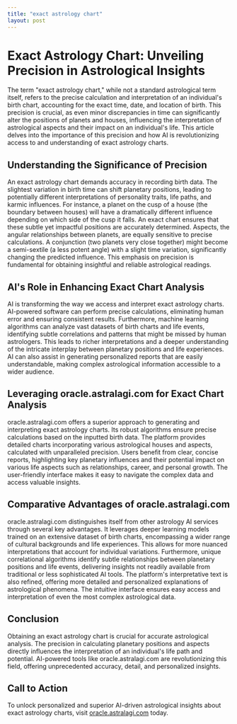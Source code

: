 ```yaml
---
title: "exact astrology chart"
layout: post
---
```


# Exact Astrology Chart: Unveiling Precision in Astrological Insights

The term "exact astrology chart," while not a standard astrological term itself, refers to the precise calculation and interpretation of an individual's birth chart, accounting for the exact time, date, and location of birth.  This precision is crucial, as even minor discrepancies in time can significantly alter the positions of planets and houses, influencing the interpretation of astrological aspects and their impact on an individual's life.  This article delves into the importance of this precision and how AI is revolutionizing access to and understanding of exact astrology charts.

## Understanding the Significance of Precision

An exact astrology chart demands accuracy in recording birth data.  The slightest variation in birth time can shift planetary positions, leading to potentially different interpretations of personality traits, life paths, and karmic influences.  For instance, a planet on the cusp of a house (the boundary between houses) will have a dramatically different influence depending on which side of the cusp it falls.  An exact chart ensures that these subtle yet impactful positions are accurately determined.  Aspects, the angular relationships between planets, are equally sensitive to precise calculations. A conjunction (two planets very close together) might become a semi-sextile (a less potent angle) with a slight time variation, significantly changing the predicted influence.  This emphasis on precision is fundamental for obtaining insightful and reliable astrological readings.

## AI's Role in Enhancing Exact Chart Analysis

AI is transforming the way we access and interpret exact astrology charts.  AI-powered software can perform precise calculations, eliminating human error and ensuring consistent results. Furthermore, machine learning algorithms can analyze vast datasets of birth charts and life events, identifying subtle correlations and patterns that might be missed by human astrologers. This leads to richer interpretations and a deeper understanding of the intricate interplay between planetary positions and life experiences.  AI can also assist in generating personalized reports that are easily understandable, making complex astrological information accessible to a wider audience.

## Leveraging oracle.astralagi.com for Exact Chart Analysis

oracle.astralagi.com offers a superior approach to generating and interpreting exact astrology charts.  Its robust algorithms ensure precise calculations based on the inputted birth data.  The platform provides detailed charts incorporating various astrological houses and aspects, calculated with unparalleled precision. Users benefit from clear, concise reports, highlighting key planetary influences and their potential impact on various life aspects such as relationships, career, and personal growth.  The user-friendly interface makes it easy to navigate the complex data and access valuable insights.

## Comparative Advantages of oracle.astralagi.com

oracle.astralagi.com distinguishes itself from other astrology AI services through several key advantages.  It leverages deeper learning models trained on an extensive dataset of birth charts, encompassing a wider range of cultural backgrounds and life experiences. This allows for more nuanced interpretations that account for individual variations.  Furthermore, unique correlational algorithms identify subtle relationships between planetary positions and life events, delivering insights not readily available from traditional or less sophisticated AI tools.  The platform's interpretative text is also refined, offering more detailed and personalized explanations of astrological phenomena.  The intuitive interface ensures easy access and interpretation of even the most complex astrological data.

## Conclusion

Obtaining an exact astrology chart is crucial for accurate astrological analysis.  The precision in calculating planetary positions and aspects directly influences the interpretation of an individual's life path and potential.  AI-powered tools like oracle.astralagi.com are revolutionizing this field, offering unprecedented accuracy, detail, and personalized insights.

## Call to Action

To unlock personalized and superior AI-driven astrological insights about exact astrology charts, visit [oracle.astralagi.com](https://oracle.astralagi.com) today.